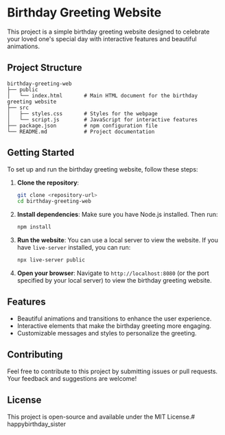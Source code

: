 # Birthday Greeting Website

This project is a simple birthday greeting website designed to celebrate your loved one's special day with interactive features and beautiful animations.

## Project Structure

```
birthday-greeting-web
├── public
│   └── index.html       # Main HTML document for the birthday greeting website
├── src
│   ├── styles.css       # Styles for the webpage
│   └── script.js        # JavaScript for interactive features
├── package.json         # npm configuration file
└── README.md            # Project documentation
```

## Getting Started

To set up and run the birthday greeting website, follow these steps:

1. **Clone the repository**:
   ```bash
   git clone <repository-url>
   cd birthday-greeting-web
   ```

2. **Install dependencies**:
   Make sure you have Node.js installed. Then run:
   ```bash
   npm install
   ```

3. **Run the website**:
   You can use a local server to view the website. If you have `live-server` installed, you can run:
   ```bash
   npx live-server public
   ```

4. **Open your browser**:
   Navigate to `http://localhost:8080` (or the port specified by your local server) to view the birthday greeting website.

## Features

- Beautiful animations and transitions to enhance the user experience.
- Interactive elements that make the birthday greeting more engaging.
- Customizable messages and styles to personalize the greeting.

## Contributing

Feel free to contribute to this project by submitting issues or pull requests. Your feedback and suggestions are welcome!

## License

This project is open-source and available under the MIT License.# happybirthday_sister

